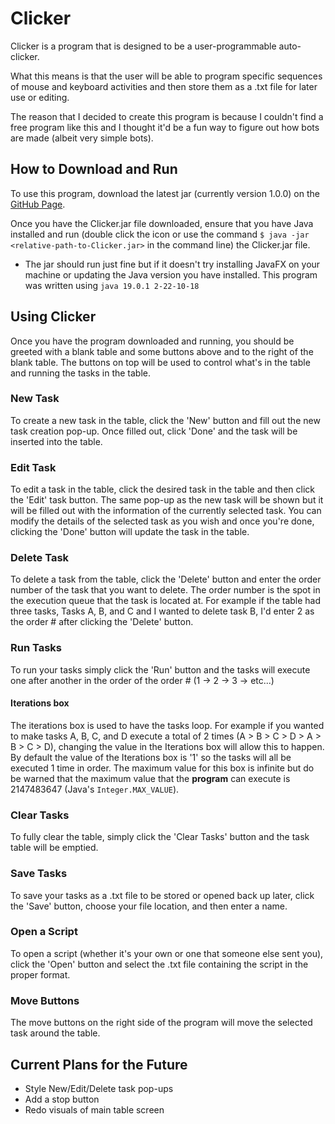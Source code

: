 # Clicker

Clicker is a program that is designed to be a user-programmable auto-clicker.

What this means is that the user will be able to program specific sequences of mouse and keyboard activities and then store them as a .txt file for later use or editing.

The reason that I decided to create this program is because I couldn't find a free program like this and I thought it'd be a fun way to figure out how bots are made (albeit very simple bots).

## How to Download and Run

To use this program, download the latest jar (currently version 1.0.0) on the [GitHub Page](https://github.com/DylanGresham/Clicker).

Once you have the Clicker.jar file downloaded, ensure that you have Java installed and run (double click the icon or use the command `$ java -jar <relative-path-to-Clicker.jar>` in the command line) the Clicker.jar file.

* The jar should run just fine but if it doesn't try installing JavaFX on your machine or updating the Java version you have installed. This program was written using `java 19.0.1 2-22-10-18`

## Using Clicker

Once you have the program downloaded and running, you should be greeted with a blank table and some buttons above and to the right of the blank table. The buttons on top will be used to control what's in the table and running the tasks in the table.

### New Task

To create a new task in the table, click the 'New' button and fill out the new task creation pop-up. Once filled out, click 'Done' and the task will be inserted into the table.
### Edit Task

To edit a task in the table, click the desired task in the table and then click the 'Edit' task button. The same pop-up as the new task will be shown but it will be filled out with the information of the currently selected task. You can modify the details of the selected task as you wish and once you're done, clicking the 'Done' button will update the task in the table.

### Delete Task

To delete a task from the table, click the 'Delete' button and enter the order number of the task that you want to delete. The order number is the spot in the execution queue that the task is located at. For example if the table had three tasks, Tasks A, B, and C and I wanted to delete task B, I'd enter 2 as the order # after clicking the 'Delete' button.

### Run Tasks

To run your tasks simply click the 'Run' button and the tasks will execute one after another in the order of the order # (1 &rarr; 2 &rarr; 3 &rarr; etc...)
#### Iterations box

The iterations box is used to have the tasks loop. For example if you wanted to make tasks A, B, C, and D execute a total of 2 times (A > B > C > D > A > B > C > D), changing the value in the Iterations box will allow this to happen. By default the value of the Iterations box is '1' so the tasks will all be executed 1 time in order. The maximum value for this box is infinite but do be warned that the maximum value that the <strong>program</strong> can execute is 2147483647 (Java's `Integer.MAX_VALUE`).

### Clear Tasks

To fully clear the table, simply click the 'Clear Tasks' button and the task table will be emptied.

### Save Tasks

To save your tasks as a .txt file to be stored or opened back up later, click the 'Save' button, choose your file location, and then enter a name.

### Open a Script

To open a script (whether it's your own or one that someone else sent you), click the 'Open' button and select the .txt file containing the script in the proper format.

### Move Buttons

The move buttons on the right side of the program will move the selected task around the table.

## Current Plans for the Future

* Style New/Edit/Delete task pop-ups
* Add a stop button
* Redo visuals of main table screen